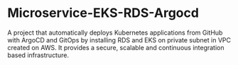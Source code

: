 # Microservice-EKS-RDS-Argocd
A project that automatically deploys Kubernetes applications from GitHub with ArgoCD and GitOps by installing RDS and EKS on private subnet in VPC created on AWS. It provides a secure, scalable and continuous integration based infrastructure.

